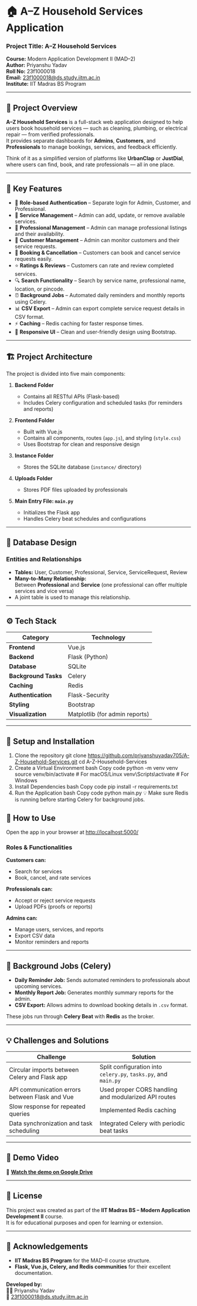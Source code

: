 # 🏠 A–Z Household Services Application

### **Project Title:** A–Z Household Services  
**Course:** Modern Application Development II (MAD–2)  
**Author:** Priyanshu Yadav  
**Roll No:** 23f1000018  
**Email:** 23f1000018@ds.study.iitm.ac.in  
**Institute:** IIT Madras BS Program  

---

## 📘 Project Overview

**A–Z Household Services** is a full-stack web application designed to help users book household services — such as cleaning, plumbing, or electrical repair — from verified professionals.  
It provides separate dashboards for **Admins**, **Customers**, and **Professionals** to manage bookings, services, and feedback efficiently.

Think of it as a simplified version of platforms like **UrbanClap** or **JustDial**, where users can find, book, and rate professionals — all in one place.

---

## 🚀 Key Features

- 🔐 **Role-based Authentication** – Separate login for Admin, Customer, and Professional.  
- 🧰 **Service Management** – Admin can add, update, or remove available services.  
- 👷 **Professional Management** – Admin can manage professional listings and their availability.  
- 👥 **Customer Management** – Admin can monitor customers and their service requests.  
- 📅 **Booking & Cancellation** – Customers can book and cancel service requests easily.  
- ⭐ **Ratings & Reviews** – Customers can rate and review completed services.  
- 🔍 **Search Functionality** – Search by service name, professional name, location, or pincode.  
- ⏰ **Background Jobs** – Automated daily reminders and monthly reports using Celery.  
- 📊 **CSV Export** – Admin can export complete service request details in CSV format.  
- ⚡ **Caching** – Redis caching for faster response times.  
- 🎨 **Responsive UI** – Clean and user-friendly design using Bootstrap.

---

## 🏗️ Project Architecture

The project is divided into five main components:

1. **Backend Folder**  
   - Contains all RESTful APIs (Flask-based)  
   - Includes Celery configuration and scheduled tasks (for reminders and reports)

2. **Frontend Folder**  
   - Built with Vue.js  
   - Contains all components, routes (`app.js`), and styling (`style.css`)  
   - Uses Bootstrap for clean and responsive design

3. **Instance Folder**  
   - Stores the SQLite database (`instance/` directory)

4. **Uploads Folder**  
   - Stores PDF files uploaded by professionals

5. **Main Entry File: `main.py`**  
   - Initializes the Flask app  
   - Handles Celery beat schedules and configurations  

---

## 🧩 Database Design

### **Entities and Relationships**
- **Tables:** User, Customer, Professional, Service, ServiceRequest, Review  
- **Many-to-Many Relationship:**  
  Between **Professional** and **Service** (one professional can offer multiple services and vice versa)  
- A joint table is used to manage this relationship.

---

## ⚙️ Tech Stack

| Category | Technology |
|-----------|-------------|
| **Frontend** | Vue.js |
| **Backend** | Flask (Python) |
| **Database** | SQLite |
| **Background Tasks** | Celery |
| **Caching** | Redis |
| **Authentication** | Flask-Security |
| **Styling** | Bootstrap |
| **Visualization** | Matplotlib (for admin reports) |

---

## 🔧 Setup and Installation

1. Clone the repository
git clone https://github.com/priyanshuyadav705/A-Z-Household-Services.git
cd A-Z-Household-Services
3. Create a Virtual Environment
bash
Copy code
python -m venv venv
source venv/bin/activate  # For macOS/Linux
venv\Scripts\activate     # For Windows
4. Install Dependencies
bash
Copy code
pip install -r requirements.txt
5. Run the Application
bash
Copy code
python main.py
💡 Make sure Redis is running before starting Celery for background jobs.

## 🧠 How to Use

Open the app in your browser at [http://localhost:5000/](http://localhost:5000/)

### Roles & Functionalities

**Customers can:**
- Search for services
- Book, cancel, and rate services

**Professionals can:**
- Accept or reject service requests
- Upload PDFs (proofs or reports)

**Admins can:**
- Manage users, services, and reports
- Export CSV data
- Monitor reminders and reports

---

## 🔁 Background Jobs (Celery)

- **Daily Reminder Job:** Sends automated reminders to professionals about upcoming services.  
- **Monthly Report Job:** Generates monthly summary reports for the admin.  
- **CSV Export:** Allows admins to download booking details in `.csv` format.  

These jobs run through **Celery Beat** with **Redis** as the broker.

---

## 💡 Challenges and Solutions

| Challenge | Solution |
|-----------|---------|
| Circular imports between Celery and Flask app | Split configuration into `celery.py`, `tasks.py`, and `main.py` |
| API communication errors between Flask and Vue | Used proper CORS handling and modularized API routes |
| Slow response for repeated queries | Implemented Redis caching |
| Data synchronization and task scheduling | Integrated Celery with periodic beat tasks |

---

## 🎥 Demo Video

🔗 [**Watch the demo on Google Drive**](https://drive.google.com/file/d/1QGXQeBoITN-B_qaPG-QnUjMMIj64p4gU/view?usp=sharing)

---

## 🧾 License

This project was created as part of the **IIT Madras BS – Modern Application Development II** course.  
It is for educational purposes and open for learning or extension.

---

## 🙌 Acknowledgements

- **IIT Madras BS Program** for the MAD–II course structure.  
- **Flask, Vue.js, Celery, and Redis communities** for their excellent documentation.  

**Developed by:**  
👨‍💻 Priyanshu Yadav  
📧 23f1000018@ds.study.iitm.ac.in
